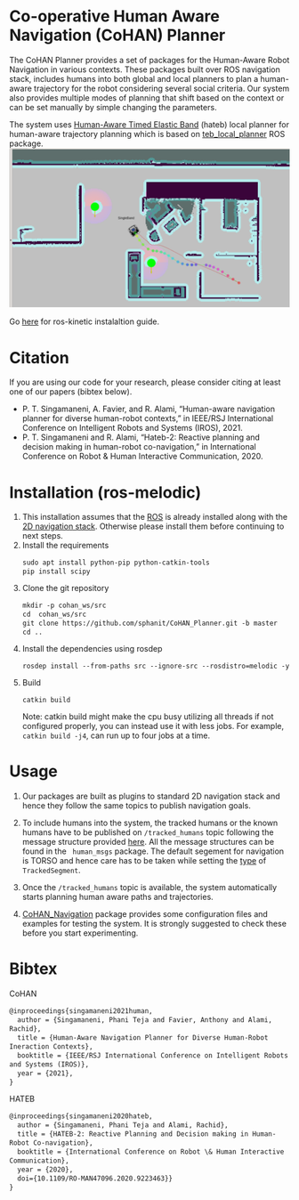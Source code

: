 # Co-operative Human Aware Navigation (CoHAN) Planner

The CoHAN Planner provides a set of packages for the Human-Aware Robot Navigation in various contexts. These packages built over ROS navigation stack, includes humans into both global and local planners to plan a human-aware trajectory for the robot considering several social criteria. Our system also provides multiple modes of planning that shift based on the context or can be set manually by simple changing the parameters.  

The system uses [Human-Aware Timed Elastic Band](https://hal.laas.fr/hal-02922029/file/Ro_Man_2020.pdf) (hateb) local planner for human-aware trajectory planning which is based on [teb_local_planner](https://github.com/rst-tu-dortmund/teb_local_planner) ROS package. 
![](https://github.com/sphanit/images/blob/main/cohan.png)


Go [here](https://github.com/sphanit/CoHAN_Planner/tree/kinetic-devel) for ros-kinetic instalaltion guide.

# Citation 
If you are using our code for your research, please consider citing at least one of our papers (bibtex below).

- P. T. Singamaneni, A. Favier, and R. Alami, “Human-aware navigation planner for diverse human-robot contexts,” in IEEE/RSJ International Conference on Intelligent Robots and Systems (IROS), 2021.
- P. T. Singamaneni and R. Alami, “Hateb-2: Reactive planning and decision making in human-robot co-navigation,” in International Conference on Robot & Human Interactive Communication, 2020.

# Installation (ros-melodic)
1. This installation assumes that the [ROS](http://wiki.ros.org/ROS/Installation) is already installed along with the [2D navigation stack](http://wiki.ros.org/navigation). Otherwise please install them before continuing to next steps.
2. Install the requirements
	```
	sudo apt install python-pip python-catkin-tools
	pip install scipy
	```
3. Clone the git repository
	```
	mkdir -p cohan_ws/src
	cd 	cohan_ws/src
	git clone https://github.com/sphanit/CoHAN_Planner.git -b master
	cd ..	
	```
4. Install the dependencies using rosdep
	```
	rosdep install --from-paths src --ignore-src --rosdistro=melodic -y
	```
5. Build
	```
	catkin build
	```
	Note: catkin build might make the cpu busy utilizing all threads if not configured properly, you can instead use it with less jobs. For example, ```catkin build -j4```, can run up to four jobs at a time.
	
# Usage
1. Our packages are built as plugins to standard 2D navigation stack and hence they follow the same topics to publish navigation goals.

2. To include humans into the system, the tracked humans or the known humans have to be published on ``` /tracked_humans ``` topic following the message structure provided [here](https://github.com/sphanit/CoHAN_Planner/blob/master/human_msgs/msg/TrackedHumans.msg). All the message structures can be found in the ``` human_msgs``` package. The default segement for navigation is TORSO and hence care has to be taken while setting the [type](https://github.com/sphanit/CoHAN_Planner/blob/master/human_msgs/msg/TrackedSegmentType.msg) of ```TrackedSegment```.  

3. Once the ```/tracked_humans``` topic is available, the system automatically starts planning human aware paths and trajectories. 
4. [CoHAN_Navigation](https://github.com/sphanit/CoHAN_Navigation.git) package provides some configuration files and examples for testing the system. It is strongly suggested to check these before you start experimenting.

# Bibtex
CoHAN
```
@inproceedings{singamaneni2021human,
  author = {Singamaneni, Phani Teja and Favier, Anthony and Alami, Rachid},
  title = {Human-Aware Navigation Planner for Diverse Human-Robot Ineraction Contexts},
  booktitle = {IEEE/RSJ International Conference on Intelligent Robots and Systems (IROS)},
  year = {2021},
}
```
HATEB
```
@inproceedings{singamaneni2020hateb,
  author = {Singamaneni, Phani Teja and Alami, Rachid},
  title = {HATEB-2: Reactive Planning and Decision making in Human-Robot Co-navigation},
  booktitle = {International Conference on Robot \& Human Interactive Communication},
  year = {2020},
  doi={10.1109/RO-MAN47096.2020.9223463}}
}
```
